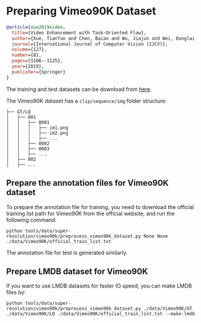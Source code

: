 # Preparing Vimeo90K Dataset

<!-- [DATASET] -->

```bibtex
@article{xue2019video,
  title={Video Enhancement with Task-Oriented Flow},
  author={Xue, Tianfan and Chen, Baian and Wu, Jiajun and Wei, Donglai and Freeman, William T},
  journal={International Journal of Computer Vision (IJCV)},
  volume={127},
  number={8},
  pages={1106--1125},
  year={2019},
  publisher={Springer}
}
```

The training and test datasets can be download from [here](http://toflow.csail.mit.edu/).

The Vimeo90K dataset has a `clip/sequence/img` folder structure:
```text
├── GT/LQ
│   ├── 001
│   │   ├── 0001
│   │   │   ├── im1.png
│   │   │   ├── im2.png
│   │   │   ├── ...
│   │   ├── 0002
│   │   ├── 0003
│   │   ├── ...
│   ├── 002
│   ├── ...
```




## Prepare the annotation files for Vimeo90K dataset

To prepare the annotation file for training, you need to download the official training list path for Vimeo90K from the official website, and run the following command:

```shell
python tools/data/super-resolution/vimeo90k/preprocess_vimeo90k_dataset.py None None ./data/Vimeo90K/official_train_list.txt
```

The annotation file for test is generated similarly.



## Prepare LMDB dataset for Vimeo90K

If you want to use LMDB datasets for faster IO speed, you can make LMDB files by:

```shell
python tools/data/super-resolution/vimeo90k/preprocess_vimeo90k_dataset.py ./data/Vimeo90K/GT ./data/Vimeo90K/LQ ./data/Vimeo90K/official_train_list.txt --make-lmdb
```
